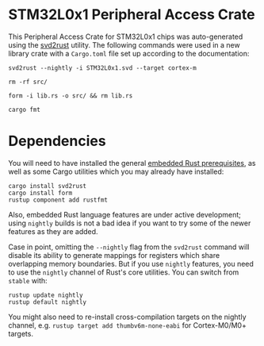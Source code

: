 # STM32L0x1 Peripheral Access Crate

This Peripheral Access Crate for STM32L0x1 chips was auto-generated using the [svd2rust](https://docs.rs/svd2rust) utility. The following commands were used in a new library crate with a `Cargo.toml` file set up according to the documentation:

```
svd2rust --nightly -i STM32L0x1.svd --target cortex-m

rm -rf src/

form -i lib.rs -o src/ && rm lib.rs

cargo fmt
```

# Dependencies

You will need to have installed the general [embedded Rust prerequisites](https://rust-embedded.github.io/book/intro/install.html), as well as some Cargo utilities which you may already have installed:

```
cargo install svd2rust
cargo install form
rustup component add rustfmt
```

Also, embedded Rust language features are under active development; using `nightly` builds is not a bad idea if you want to try some of the newer features as they are added.

Case in point, omitting the `--nightly` flag from the `svd2rust` command will disable its ability to generate mappings for registers which share overlapping memory boundaries. But if you use `nightly` features, you need to use the `nightly` channel of Rust's core utilities. You can switch from `stable` with:

```
rustup update nightly
rustup default nightly
```

You might also need to re-install cross-compilation targets on the nightly channel, e.g. `rustup target add thumbv6m-none-eabi` for Cortex-M0/M0+ targets.
